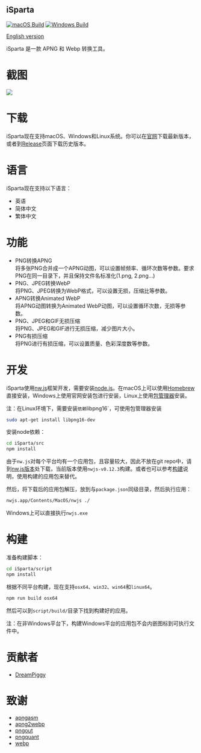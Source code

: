 ## iSparta

[![macOS Build](https://img.shields.io/travis/iSparta/iSparta.svg)](https://travis-ci.org/iSparta/iSparta)
[![Windows Build](https://img.shields.io/appveyor/ci/lizhuoli/iSparta.svg)](https://ci.appveyor.com/project/lizhuoli/iSparta)

[English version](https://github.com/iSparta/iSparta/blob/master/README-en.md)

iSparta 是一款 APNG 和 Webp 转换工具。

# 截图

![](https://raw.githubusercontent.com/iSparta/iSparta/master/screenshot/screenshot-zh-cn.png)

# 下载

iSparta现在支持macOS、Windows和Linux系统。你可以在[官网](http://isparta.github.io/)下载最新版本，或者到[Release](https://github.com/iSparta/iSparta/releases)页面下载历史版本。

# 语言

iSparta现在支持以下语言：

+ 英语
+ 简体中文
+ 繁体中文

# 功能

+ PNG转换APNG  
  将多张PNG合并成一个APNG动图，可以设置帧频率、循环次数等参数。要求PNG在同一目录下，并且保持文件名标准化(1.png, 2.png...)
+ PNG、JPEG转换WebP  
  将PNG、JPEG转换为WebP格式，可以设置无损，压缩比等参数。
+ APNG转换Animated WebP  
  将APNG动图转换为Animated WebP动图，可以设置循环次数，无损等参数。
+ PNG、JPEG和GIF无损压缩  
  将PNG、JPEG和GIF进行无损压缩，减少图片大小。
+ PNG有损压缩  
  将PNG进行有损压缩，可以设置质量、色彩深度数等参数。

# 开发

iSparta使用[nw.js](https://nwjs.io/)框架开发，需要安装[node.js](https://nodejs.org/)。在macOS上可以使用[Homebrew](https://brew.sh/)直接安装，Windows上使用官网安装包进行安装，Linux上使用[包管理器](https://nodejs.org/en/download/package-manager/)安装。

注：在Linux环境下，需要安装`依赖`libpng16`，可使用包管理器安装

```bash
sudo apt-get install libpng16-dev
```

安装node依赖：

```bash
cd iSparta/src
npm install
```

由于`nw.js`对每个平台均有一个应用包，且容量较大，因此不放在git repo中，请到[nw.js版本](https://dl.nwjs.io/v0.12.3/)处下载，当前版本使用`nwjs-v0.12.3`构建。或者也可以参考[构建](#构建)说明，使用构建的应用包来替代。

然后，将下载后的应用包解压，放到与`package.json`同级目录，然后执行应用：

```bash
nwjs.app/Contents/MacOS/nwjs ./
```

Windows上可以直接执行`nwjs.exe`

# 构建

准备构建脚本：

```bash
cd iSparta/script
npm install
```

根据不同平台构建，现在支持`osx64`、`win32`、`win64`和`linux64`。

```bash
npm run build osx64
```

然后可以到`script/build/`目录下找到构建好的应用。

注：在非Windows平台下，构建Windows平台的应用包不会内嵌图标到可执行文件中。


# 贡献者
* [DreamPiggy](https://github.com/dreampiggy)

# 致谢

+ [apngasm](http://apngasm.sourceforge.net/)
+ [apng2webp](https://github.com/Benny-/apng2webp)
+ [pngout](http://advsys.net/ken/utils.htm)
+ [pngquant](https://pngquant.org/)
+ [webp](https://developers.google.com/speed/webp/)
